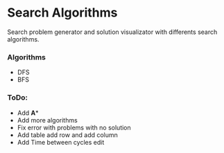 # Search Algorithms

Search problem generator and solution visualizator with differents search algorithms.
### Algorithms
- DFS
- BFS

### ToDo:
- Add **A***
- Add more algorithms
- Fix error with problems with no solution
- Add table add row and add column
- Add Time between cycles edit